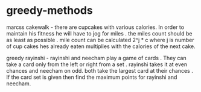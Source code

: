 # greedy-methods
marcss cakewalk - there are cupcakes with various calories. In order to maintain his fitness he will have to jog for miles . the miles count should be as least as possible .
mile count can be calculated 2^j * c  where j is number of cup cakes hes already eaten multiplies with the calories of the next cake.

greedy rayinshi - rayinshi and neecham play a game of cards . They can take a card only from the left or right from a set . rayinshi takes it at even chances and neecham on odd.
both take the largest card at their chances . If the card set is given then find the maximum points for rayinshi and neecham.

